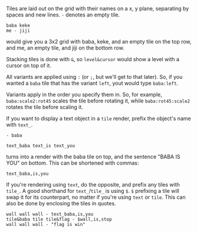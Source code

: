 Tiles are laid out on the grid with their names on a x, y plane, separating by spaces and new lines. `-` denotes an empty tile. 
```
baba keke
me - jiji
```
would give you a 3x2 grid with baba, keke, and an empty tile on the top row, and  me, an empty tile, and jiji on the bottom row.

Stacking tiles is done with `&`, so `level&cursor` would show a level with a cursor on top of it.

All variants are applied using `:` (or `;`, but we'll get to that later). So, if you wanted a `baba` tile that has the variant `left`, yout would type `baba:left`.

Variants apply in the order you specify them in. So, for example, `baba:scale2:rot45` scales the tile before rotating it, while `baba:rot45:scale2` rotates the tile before scaling it.

If you want to display a text object in a `tile` render, prefix the object's name with `text_`. 
```
- baba 

text_baba text_is text_you
```
turns into a render with the baba tile on top, and the sentence "BABA IS YOU" on bottom.
This can be shortened with commas: 
```
text_baba,is,you
```
If you're rendering using `text`, do the opposite, and prefix any tiles with `tile_`. 
A good shorthand for `text_`/`tile_` is using `$`. `$` prefixing a tile will swap it for its counterpart, no matter if you're using `text` or `tile`. This can also be done by enclosing the tiles in quotes.
```
wall wall wall - text_baba,is,you
tile&baba tile tile&flag - $wall,is,stop
wall wall wall - "flag is win"
```